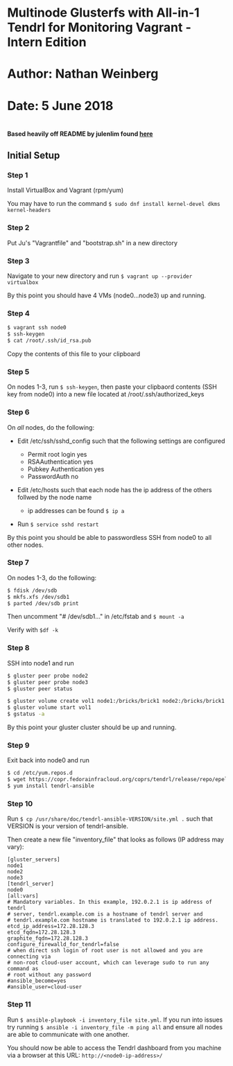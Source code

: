 # Multinode Glusterfs with All-in-1 Tendrl for Monitoring Vagrant - Intern Edition
#
# Author: Nathan Weinberg
# Date: 5 June 2018
#
#### Based heavily off README by julenlim found [here](https://github.com/julienlim/multinode-glusterfs-with-tendrl-vagrant)


## Initial Setup

### Step 1
Install VirtualBox and Vagrant (rpm/yum)

You may have to run the command `$ sudo dnf install kernel-devel dkms kernel-headers`

### Step 2
Put Ju's "Vagrantfile" and "bootstrap.sh" in a new directory

### Step 3
Navigate to your new directory and run `$ vagrant up --provider virtualbox`

By this point you should have 4 VMs (node0...node3) up and running.

### Step 4
```bash
$ vagrant ssh node0
$ ssh-keygen
$ cat /root/.ssh/id_rsa.pub
```
Copy the contents of this file to your clipboard

### Step 5
On nodes 1-3, run `$ ssh-keygen`, then paste your clipbaord contents (SSH key from node0) into a new file located at /root/.ssh/authorized_keys

### Step 6
On *all* nodes, do the following:

- Edit /etc/ssh/sshd_config such that the following settings are configured
	- Permit root login yes
	- RSAAuthentication yes
	- Pubkey Authentication yes
	- PasswordAuth no

- Edit /etc/hosts such that each node has the ip address of the others follwed by the node name
	- ip addresses can be found `$ ip a`

- Run `$ service sshd restart`

By this point you should be able to passwordless SSH from node0 to all other nodes.

### Step 7
On nodes 1-3, do the following:

```bash
$ fdisk /dev/sdb
$ mkfs.xfs /dev/sdb1
$ parted /dev/sdb print
```

Then uncomment "# /dev/sdb1..." in /etc/fstab and `$ mount -a`

Verify with `$df -k`

### Step 8
SSH into node1 and run
```bash
$ gluster peer probe node2
$ gluster peer probe node3
$ gluster peer status

$ gluster volume create vol1 node1:/bricks/brick1 node2:/bricks/brick1 node3:/bricks/brick1 force
$ gluster volume start vol1
$ gstatus -a
```

By this point your gluster cluster should be up and running.

### Step 9
Exit back into node0 and run
```bash
$ cd /etc/yum.repos.d 
$ wget https://copr.fedorainfracloud.org/coprs/tendrl/release/repo/epel-7/tendrl-release-epel-7.repo
$ yum install tendrl-ansible
```

### Step 10

Run `$ cp /usr/share/doc/tendrl-ansible-VERSION/site.yml .` such that VERSION is your version of tendrl-ansible.

Then create a new file "inventory_file" that looks as follows (IP address may vary):

```text
[gluster_servers]
node1
node2
node3
[tendrl_server]
node0
[all:vars]
# Mandatory variables. In this example, 192.0.2.1 is ip address of tendrl
# server, tendrl.example.com is a hostname of tendrl server and
# tendrl.example.com hostname is translated to 192.0.2.1 ip address.
etcd_ip_address=172.28.128.3
etcd_fqdn=172.28.128.3
graphite_fqdn=172.28.128.3
configure_firewalld_for_tendrl=false
# when direct ssh login of root user is not allowed and you are connecting via
# non-root cloud-user account, which can leverage sudo to run any command as
# root without any password
#ansible_become=yes
#ansible_user=cloud-user
```

### Step 11
Run `$ ansible-playbook -i inventory_file site.yml`. If you run into issues try running `$ ansible -i inventory_file -m ping all` and ensure all nodes are able to communicate with one another.

You should now be able to access the Tendrl dashboard from you machine via a browser at this URL: `http://<node0-ip-address>/`